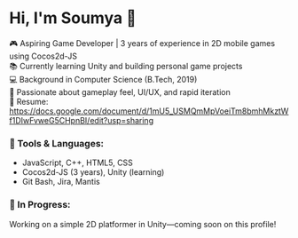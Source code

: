 # Hi, I'm Soumya 👋

🎮 Aspiring Game Developer | 3 years of experience in 2D mobile games using Cocos2d-JS  
📚 Currently learning Unity and building personal game projects  
💻 Background in Computer Science (B.Tech, 2019)  
🌱 Passionate about gameplay feel, UI/UX, and rapid iteration  
🔗 Resume: https://docs.google.com/document/d/1mU5_USMQmMpVoeiTm8bmhMkztWf1DIwFvweG5CHpnBI/edit?usp=sharing 

### 🔧 Tools & Languages:
- JavaScript, C++, HTML5, CSS
- Cocos2d-JS (3 years), Unity (learning)
- Git Bash, Jira, Mantis

### 🚧 In Progress:
Working on a simple 2D platformer in Unity—coming soon on this profile!

